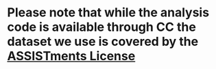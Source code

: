 # Please note that while the analysis code is available through CC the dataset we use is covered by the [ASSISTments License](https://new.assistments.org/terms-and-conditions-assistments)



